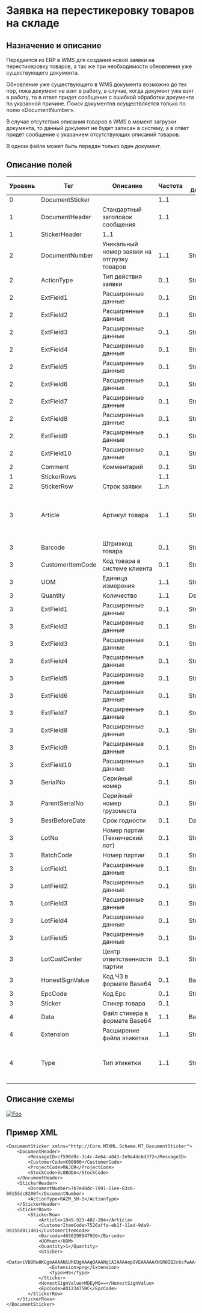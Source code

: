 # Заявка на перестикеровку товаров на складе

## Назначение и описание
Передается из ERP в WMS для создания новой заявки на перестикеровку товаров, а так же при необходимости обновления уже существующего документа.

Обновление уже существующего в WMS документа возможно до тех пор, пока документ не взят в работу, в случае, когда документ уже взят в работу, то в ответ придет сообщение с ошибкой обработки документа по указанной причине. Поиск документов осуществляется только по полю «DocumentNumber».

В случае отсутствия описания товаров в WMS в момент загрузки документа, то данный документ не будет записан в систему, а в ответ придет сообщение с указанием отсутствующих описаний товаров.

В одном файле может быть передан только один документ.

## Описание полей

Уровень | Тег | Описание | Частота | Тип данных | Размер поля | Комментарий
--------|-----|----------|---------|------------|-------------|------------
0       | DocumentSticker |                                                    | 1..1    |            |             |
1       | DocumentHeader   | Стандартный заголовок сообщения                   | 1..1    |            |             | Общая структура сообщения                                 
1       | StickerHeader   |                                                     1..1     |            |             |
2       | DocumentNumber   | Уникальный номер заявки на отгрузку товаров       | 1..1    | String     | 50          |                                                           
2       | ActionType       | Тип действия заявки                               | 0..1    | String     | 10          |                                                           
2       | ExtField1        | Расширенные данные                                | 0..1    | String     | 80          |                                                           
2       | ExtField2        | Расширенные данные                                | 0..1    | String     | 80          |                                                           
2       | ExtField3        | Расширенные данные                                | 0..1    | String     | 80          |                                                           
2       | ExtField4        | Расширенные данные                                | 0..1    | String     | 80          |                                                           
2       | ExtField5        | Расширенные данные                                | 0..1    | String     | 80          |                                                           
2       | ExtField6        | Расширенные данные                                | 0..1    | String     | 80          |                                                           
2       | ExtField7        | Расширенные данные                                | 0..1    | String     | 80          |                                                           
2       | ExtField8        | Расширенные данные                                | 0..1    | String     | 80          |                                                           
2       | ExtField9        | Расширенные данные                                | 0..1    | String     | 80          |                                                           
2       | ExtField10       | Расширенные данные                                | 0..1    | String     | 80          |                                                           
2       | Comment          | Комментарий                                       | 0..1    | String     | 250         |                                                           
1       | StickerRows     |                                                    | 1..1    |            |             |
2       | StickerRow      | Строк заявки                                       | 1..n    |            |             |                                                           
3       | Article          | Артикул товара                                    | 1..1    | String     | 100         | Если отсутствует, то обязательно заполнить  Barcode  
3       | Barcode          | Штрихкод товара                                   | 0..1    | String     | 100         |   
3       | CustomerItemCode | Код товара в системе клиента                      | 0..1    | String     | 100         |       
3       | UOM              | Единица измерения                                 | 1..1    | String     | 10          |                                                           
3       | Quantity         | Количество                                        | 1..1    | Decimal    |             |                                                           
3       | ExtField1        | Расширенные данные                                | 0..1    | String     | 80          |                                                           
3       | ExtField2        | Расширенные данные                                | 0..1    | String     | 80          |                                                           
3       | ExtField3        | Расширенные данные                                | 0..1    | String     | 80          |                                                           
3       | ExtField4        | Расширенные данные                                | 0..1    | String     | 80          |                                                           
3       | ExtField5        | Расширенные данные                                | 0..1    | String     | 80          |                                                           
3       | ExtField6        | Расширенные данные                                | 0..1    | String     | 80          |                                                           
3       | ExtField7        | Расширенные данные                                | 0..1    | String     | 80          |                                                           
3       | ExtField8        | Расширенные данные                                | 0..1    | String     | 80          |                                                           
3       | ExtField9        | Расширенные данные                                | 0..1    | String     | 80          |                                                           
3       | ExtField10       | Расширенные данные                                | 0..1    | String     | 80          |                                                           
3       | SerialNo         | Серийный номер                                    | 0..1    | String     | 20          |                                                           
3       | ParentSerialNo   | Серийный номер грузоместа                         | 0..1    | String     | 20          |                                                           
3       | BestBeforeDate   | Срок годности                                     | 0..1    | DateTime   |             |
3       | LotNo            | Номер партии (Технический лот)                    | 0..1    | String     | 100         |
3       | BatchCode        | Номер партии                                      | 0..1    | String     | 100         |                                                           
3       | LotField1        | Расширенные данные                                | 0..1    | String     | 100         |                                                           
3       | LotField2        | Расширенные данные                                | 0..1    | String     | 100         |                                                           
3       | LotField3        | Расширенные данные                                | 0..1    | String     | 100         |                                                           
3       | LotField4        | Расширенные данные                                | 0..1    | String     | 100         |                                                           
3       | LotField5        | Расширенные данные                                | 0..1    | String     | 100         |                                                           
3       | LotCostCenter    | Центр ответственности партии                      | 0..1    | String     | 50          |                                                           
3       | HonestSignValue  | Код ЧЗ в формате Base64                           | 0..1    | Base64     |             |                                                           
3       | EpcCode  	   | Код Epc			                       | 0..1    | String     | 250         |                                                           
3       | Sticker          | Стикер товара                                     | 0..1    |            |             |                                                           
4       | Data             | Файл стикера в формате Base64                     | 1..1    | Base64     |             |                                                           
4       | Extension        | Расширение файла этикетки                         | 1..1    | String     | 5           |                                                           
4       | Type             | Тип этикетки                                      | 1..1    | String     | 10          |   HS – для стикера ЧЗ, ITEM – для этикетки товара                                                        

## Описание схемы
<a href="https://github.com/MajorTerminal/MTXML/blob/master/XSD/MT_DocumentSticker.xsd" rel="XSD">![Foo](https://user-images.githubusercontent.com/22858622/134012526-73d1b128-a2cd-4d14-8a13-10f81a57c04f.png)</a>

## Пример XML
```
<DocumentSticker xmlns="http://Core.MTXML.Schema.MT_DocumentSticker">
	<DocumentHeader>
		<MessageID>cf590d9c-3c4c-4e64-a043-2e9a4dc6d372</MessageID>
		<CustomerCode>К00000</CustomerCode>
		<ProjectCode>MAJOR</ProjectCode>
		<StockCode>SLOBODA</StockCode>
	</DocumentHeader>
	<StickerHeader>
		<DocumentNumber>7b7e48dc-7991-11ee-83c6-00155dc8200f</DocumentNumber>
		<ActionType>RAZM_SH-I</ActionType>
	</StickerHeader>
	<StickerRows>
		<StickerRow>
			<Article>1849-923-402-204</Article>
			<CustomerItemCode>7526affa-eb1f-11ed-9da9-00155d011401</CustomerItemCode>
			<Barcode>4650298947936</Barcode>
			<UOM>шт</UOM>
			<Quantity>1</Quantity>
			<Sticker>
				<Data>iVBORw0KGgoAAAANSUhEUgAAAq0AAANqCAIAAAAopOVEAAAAAXNSR0IB2cksfwAA</Data>
				<Extension>png</Extension>
				<Type>HS</Type>
			</Sticker>
			<HonestSignValue>MDEyMQ==</HonestSignValue>
			<EpcCode>AO123475BC</EpcCode>
		</StickerRow>
	</StickerRows>
</DocumentSticker>
```
